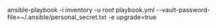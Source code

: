 ansible-playbook -i inventory -u root playbook.yml --vault-password-file=~/.ansible/personal_secret.txt -e upgrade=true
